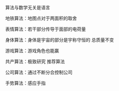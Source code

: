 算法与数学无关是语言

地铁算法：地图点对于两面积的取舍

表情算法：若干部分传导于面部的电荷量

身体算法：身体是宇宙的部分是宇称守恒的 总质量不变

游戏算法：游戏角色也能赢

共产算法：极致研究 推荐算法

公司算法：通过不断分合控制公司

手势算法：感应手指